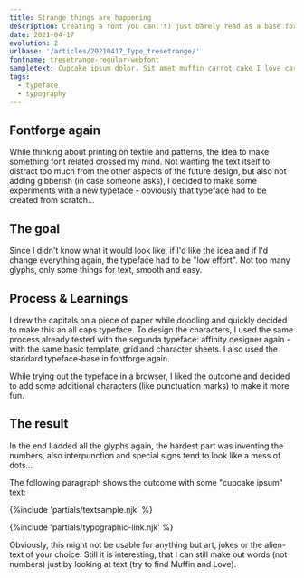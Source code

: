 ```yaml
---
title: Strange things are happening
description: Creating a font you can('t) just barely read as a base for another project
date: 2021-04-17
evolution: 2
urlbase: '/articles/20210417_Type_tresetrange/'
fontname: tresetrange-regular-webfont
sampletext: Cupcake ipsum dolor. Sit amet muffin carrot cake I love caramels brownie halvah & cotton candy. +"*ç%&/()=@#[]{}$£1234567890?.
tags:
  - typeface
  - typography
---
```


## Fontforge again

While thinking about printing on textile and patterns, the idea to make something font related crossed my mind. Not wanting the text itself to distract too much from the other aspects of the future design, but also not adding gibberish (in case someone asks), I decided to make some experiments with a new typeface - obviously that typeface had to be created from scratch...

## The goal

Since I didn't know what it would look like, if I'd like the idea and if I'd change everything again, the typeface had to be "low effort". Not too many glyphs, only some things for text, smooth and easy. 

## Process & Learnings

I drew the capitals on a piece of paper while doodling and quickly decided to make this an all caps typeface. To design the characters, I used the same process already tested with the segunda typeface: affinity designer again - with the same basic template, grid and character sheets. I also used the standard typeface-base in fontforge again. 

While trying out the typeface in a browser, I liked the outcome and decided to add some additional characters (like punctuation marks) to make it more fun. 

## The result

In the end I added all the glyphs again, the hardest part was inventing the numbers, also interpunction and special signs tend to look like a mess of dots...

The following paragraph shows the outcome with some "cupcake ipsum" text: 

{%include 'partials/textsample.njk' %}

{%include 'partials/typographic-link.njk' %}

Obviously, this might not be usable for anything but art, jokes or the alien-text of your choice. Still it is interesting, that I can still make out words (not numbers) just by looking at text (try to find Muffin and Love). 
